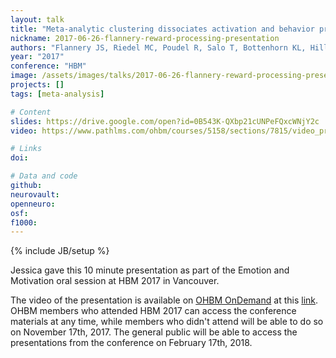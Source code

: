 ```yaml
---
layout: talk
title: "Meta-analytic clustering dissociates activation and behavior profiles across reward processing data"
nickname: 2017-06-26-flannery-reward-processing-presentation
authors: "Flannery JS, Riedel MC, Poudel R, Salo T, Bottenhorn KL, Hill LD, Laird AR, Sutherland MT"
year: "2017"
conference: "HBM"
image: /assets/images/talks/2017-06-26-flannery-reward-processing-presentation.png
projects: []
tags: [meta-analysis]

# Content
slides: https://drive.google.com/open?id=0B543K-QXbp21cUNPeFQxcWNjY2c
video: https://www.pathlms.com/ohbm/courses/5158/sections/7815/video_presentations/78438

# Links
doi:

# Data and code
github:
neurovault:
openneuro:
osf:
f1000:
---
```

{% include JB/setup %}

Jessica gave this 10 minute presentation as part of the Emotion and Motivation oral session at HBM 2017 in Vancouver.

The video of the presentation is available on [OHBM OnDemand](https://www.pathlms.com/ohbm) at this [link](https://www.pathlms.com/ohbm/courses/5158/sections/7815/video_presentations/78438). OHBM members who attended HBM 2017 can access the conference materials at any time, while members who didn't attend will be able to do so on November 17th, 2017. The general public will be able to access the presentations from the conference on February 17th, 2018.
